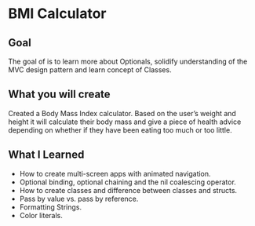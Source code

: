 

#  BMI Calculator

## Goal

The goal of is to learn more about Optionals, solidify understanding of the MVC design pattern and learn concept of Classes. 

## What you will create

Created a Body Mass Index calculator. Based on the user’s weight and height it will calculate their body mass and give a piece of health advice depending on whether if they have been eating too much or too little. 

## What I Learned

* How to create multi-screen apps with animated navigation.
* Optional binding, optional chaining and the nil coalescing operator.
* How to create classes and difference between classes and structs. 
* Pass by value vs. pass by reference. 
* Formatting Strings. 
* Color literals.


